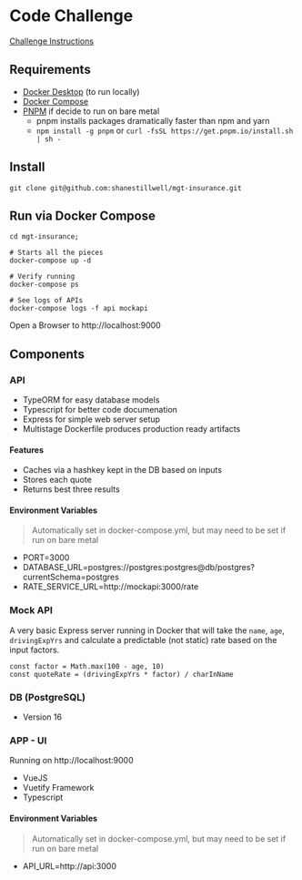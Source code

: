 # Code Challenge

[Challenge Instructions](./CHALLENGE.md)

## Requirements

* [Docker Desktop](https://www.docker.com/products/docker-desktop/) (to run locally)
* [Docker Compose](https://docs.docker.com/compose/)
* [PNPM](https://pnpm.io/) if decide to run on bare metal
    * pnpm installs packages dramatically faster than npm and yarn
    * `npm install -g pnpm` or `curl -fsSL https://get.pnpm.io/install.sh | sh -`

## Install

```
git clone git@github.com:shanestillwell/mgt-insurance.git
```

## Run via Docker Compose
``` 
cd mgt-insurance;
```

```
# Starts all the pieces
docker-compose up -d

# Verify running
docker-compose ps

# See logs of APIs
docker-compose logs -f api mockapi
```

Open a Browser to http://localhost:9000

## Components

### API

* TypeORM for easy database models
* Typescript for better code documenation
* Express for simple web server setup
* Multistage Dockerfile produces production ready artifacts

#### Features

* Caches via a hashkey kept in the DB based on inputs
* Stores each quote
* Returns best three results

#### Environment Variables
> Automatically set in docker-compose.yml, but may need to be set if run on bare metal
- PORT=3000
- DATABASE_URL=postgres://postgres:postgres@db/postgres?currentSchema=postgres
- RATE_SERVICE_URL=http://mockapi:3000/rate

### Mock API

A very basic Express server running in Docker that will take the `name`, `age`, `drivingExpYrs` and calculate a predictable (not static) rate based on the input factors.
```
const factor = Math.max(100 - age, 10)
const quoteRate = (drivingExpYrs * factor) / charInName
```

### DB (PostgreSQL)

* Version 16

### APP - UI

Running on http://localhost:9000

* VueJS
* Vuetify Framework
* Typescript

#### Environment Variables
> Automatically set in docker-compose.yml, but may need to be set if run on bare metal
- API_URL=http://api:3000
